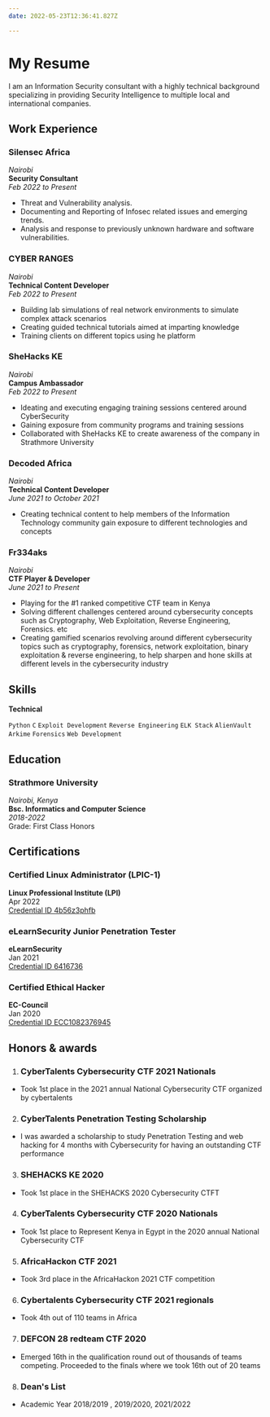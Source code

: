 ```yaml
---
date: 2022-05-23T12:36:41.827Z

---
```

# **My Resume**
I am an Information Security consultant with a highly technical background specializing in providing Security Intelligence to multiple local and international companies. 

## Work Experience

### Silensec Africa
_Nairobi_ <br>
**Security Consultant** <br>
_Feb 2022 to Present_

- Threat and Vulnerability analysis.
- Documenting and Reporting of Infosec related issues and emerging trends.
- Analysis and response to previously unknown hardware and software vulnerabilities.


### CYBER RANGES
_Nairobi_ <br>
**Technical Content Developer** <br>
_Feb 2022 to Present_

- Building lab simulations of real network environments to simulate complex attack scenarios
- Creating guided technical tutorials aimed at imparting knowledge
- Training clients on different topics using he platform


### SheHacks KE
_Nairobi_ <br>
**Campus Ambassador** <br>
_Feb 2022 to Present_

-  Ideating and executing engaging training sessions centered around CyberSecurity
- Gaining exposure from community programs and training sessions
- Collaborated with SheHacks KE to create awareness of the company in Strathmore University



### Decoded Africa
_Nairobi_ <br>
**Technical Content Developer** <br>
_June 2021 to October 2021_

-  Creating technical content to help members of the Information Technology community gain exposure to different technologies and concepts

### Fr334aks
_Nairobi_<br>
**CTF Player & Developer**<br>
_June 2021 to Present_

-   Playing for the #1 ranked competitive CTF team in Kenya
-   Solving different challenges centered around cybersecurity concepts such as Cryptography, Web Exploitation, Reverse Engineering, Forensics. etc
-   Creating gamified scenarios revolving around different cybersecurity topics such as cryptography, forensics, network exploitation, binary exploitation & reverse engineering, to help sharpen and hone skills at different levels in the cybersecurity industry

## Skills

**Technical**

`Python`
`C`
`Exploit Development`
`Reverse Engineering`
`ELK Stack`
`AlienVault`
`Arkime`
`Forensics`
`Web Development`

## Education

### Strathmore University
_Nairobi, Kenya_ <br>
**Bsc. Informatics and Computer Science** <br>
_2018-2022_ <br>
Grade: First Class Honors

## Certifications

### Certified Linux Administrator (LPIC-1)
**Linux Professional Institute (LPI)** <br>
Apr 2022<br>
[Credential ID 4b56z3phfb](https://cs.lpi.org/caf/Xamman/certification/verify/LPI000515003/4b56z3phfb)

### eLearnSecurity Junior Penetration Tester
**eLearnSecurity** <br>
Jan 2021 <br>
[Credential ID 6416736](https://verified.elearnsecurity.com/certificates/962ae3aa-58ee-4649-9216-6c11a804a92b)

### Certified Ethical Hacker
**EC-Council** <br>
Jan 2020 <br>
[Credential ID ECC1082376945](https://aspen.eccouncil.org/VerifyBadge?type=certification&a=8Oxz5wABOq3cgnRAjRypuzMCgfENEfJyUP7O/brUMp4=)


## Honors & awards
1. ### CyberTalents Cybersecurity CTF 2021 Nationals
- Took 1st place in the 2021 annual National Cybersecurity CTF organized by cybertalents

2. ### CyberTalents Penetration Testing Scholarship
- I was awarded a scholarship to study Penetration Testing and web hacking for 4 months with Cybersecurity for having an outstanding CTF performance

3. ### SHEHACKS KE 2020
- Took 1st place in the SHEHACKS 2020 Cybersecurity CTFT


4. ### CyberTalents Cybersecurity CTF 2020 Nationals
- Took 1st place to Represent Kenya in Egypt in the 2020 annual National Cybersecurity CTF

5. ### AfricaHackon CTF 2021
- Took 3rd place in the AfricaHackon 2021 CTF competition

6. ### Cybertalents Cybersecurity CTF 2021 regionals
- Took 4th out of 110 teams in Africa

7. ### DEFCON 28 redteam CTF 2020
- Emerged 16th in the qualification round out of thousands of teams competing. Proceeded to the finals where we took 16th out of 20 teams

8. ### Dean's List
- Academic Year 2018/2019 , 2019/2020, 2021/2022